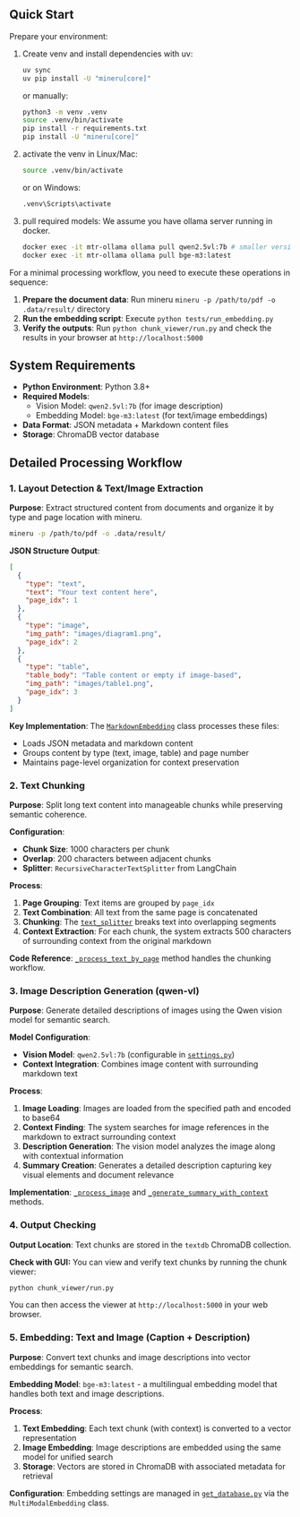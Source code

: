 ## Quick Start

Prepare your environment:
1. Create venv and install dependencies with uv:
    ```bash
    uv sync
    uv pip install -U "mineru[core]"
    ```
    or manually:
    ```bash
    python3 -m venv .venv
    source .venv/bin/activate
    pip install -r requirements.txt
    pip install -U "mineru[core]"
    ```

2. activate the venv in Linux/Mac:
    ```bash
    source .venv/bin/activate
    ```
    or on Windows:
    ```bash
    .venv\Scripts\activate
    ```

3. pull required models:
    We assume you have ollama server running in docker.
    ```bash
    docker exec -it mtr-ollama ollama pull qwen2.5vl:7b # smaller version just for test
    docker exec -it mtr-ollama ollama pull bge-m3:latest
    ```

For a minimal processing workflow, you need to execute these operations in sequence:

1. **Prepare the document data**: Run mineru `mineru -p /path/to/pdf -o .data/result/` directory
2. **Run the embedding script**: Execute `python tests/run_embedding.py`
3. **Verify the outputs**: Run `python chunk_viewer/run.py` and check the results in your browser at `http://localhost:5000`

## System Requirements

- **Python Environment**: Python 3.8+
- **Required Models**: 
  - Vision Model: `qwen2.5vl:7b` (for image description)
  - Embedding Model: `bge-m3:latest` (for text/image embeddings)
- **Data Format**: JSON metadata + Markdown content files
- **Storage**: ChromaDB vector database

## Detailed Processing Workflow

### 1. Layout Detection & Text/Image Extraction

**Purpose**: Extract structured content from documents and organize it by type and page location with mineru.

```bash
mineru -p /path/to/pdf -o .data/result/
```

**JSON Structure Output**:
```json
[
  {
    "type": "text",
    "text": "Your text content here",
    "page_idx": 1
  },
  {
    "type": "image", 
    "img_path": "images/diagram1.png",
    "page_idx": 2
  },
  {
    "type": "table",
    "table_body": "Table content or empty if image-based",
    "img_path": "images/table1.png",
    "page_idx": 3
  }
]
```

**Key Implementation**: The [`MarkdownEmbedding`](database/scripts/strategy/markdown.py) class processes these files:
- Loads JSON metadata and markdown content
- Groups content by type (text, image, table) and page number
- Maintains page-level organization for context preservation

### 2. Text Chunking

**Purpose**: Split long text content into manageable chunks while preserving semantic coherence.

**Configuration**:
- **Chunk Size**: 1000 characters per chunk
- **Overlap**: 200 characters between adjacent chunks  
- **Splitter**: `RecursiveCharacterTextSplitter` from LangChain

**Process**:
1. **Page Grouping**: Text items are grouped by `page_idx`
2. **Text Combination**: All text from the same page is concatenated
3. **Chunking**: The [`text_splitter`](utils/get_database.py) breaks text into overlapping segments
4. **Context Extraction**: For each chunk, the system extracts 500 characters of surrounding context from the original markdown

**Code Reference**: [`_process_text_by_page`](database/scripts/strategy/markdown.py) method handles the chunking workflow.

### 3. Image Description Generation (qwen-vl)

**Purpose**: Generate detailed descriptions of images using the Qwen vision model for semantic search.

**Model Configuration**:
- **Vision Model**: `qwen2.5vl:7b` (configurable in [`settings.py`](utils/settings.py))
- **Context Integration**: Combines image content with surrounding markdown text

**Process**:
1. **Image Loading**: Images are loaded from the specified path and encoded to base64
2. **Context Finding**: The system searches for image references in the markdown to extract surrounding context
3. **Description Generation**: The vision model analyzes the image along with contextual information
4. **Summary Creation**: Generates a detailed description capturing key visual elements and document relevance

**Implementation**: [`_process_image`](database/scripts/strategy/markdown.py) and [`_generate_summary_with_context`](database/scripts/strategy/markdown.py) methods.

### 4. Output Checking

**Output Location**: Text chunks are stored in the `textdb` ChromaDB collection.

**Check with GUI:**
You can view and verify text chunks by running the chunk viewer:
```bash
python chunk_viewer/run.py
```
You can then access the viewer at `http://localhost:5000` in your web browser.


### 5. Embedding: Text and Image (Caption + Description)

**Purpose**: Convert text chunks and image descriptions into vector embeddings for semantic search.

**Embedding Model**: `bge-m3:latest` - a multilingual embedding model that handles both text and image descriptions.

**Process**:
1. **Text Embedding**: Each text chunk (with context) is converted to a vector representation
2. **Image Embedding**: Image descriptions are embedded using the same model for unified search
3. **Storage**: Vectors are stored in ChromaDB with associated metadata for retrieval

**Configuration**: Embedding settings are managed in [`get_database.py`](utils/get_database.py) via the `MultiModalEmbedding` class.